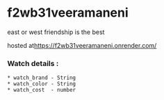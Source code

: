 # f2wb31veeramaneni
east or west friendship is the best

hosted at<https://f2wb31veeramaneni.onrender.com/>

### Watch details :
    * watch_brand - String
    * watch_color - String
    * watch_cost  - number

